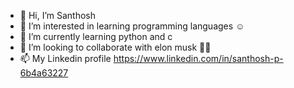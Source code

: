 - 👋 Hi, I’m Santhosh
- 👀 I’m interested in learning programming languages ☺
- 🌱 I’m currently learning python and c
- 💞️ I’m looking to collaborate with elon musk 🚀🚀
- 📫 My Linkedin profile https://www.linkedin.com/in/santhosh-p-6b4a63227

<!---
santhosh-p-official/santhosh-p-official is a ✨ special ✨ repository because its `README.md` (this file) appears on your GitHub profile.
You can click the Preview link to take a look at your changes.
--->
